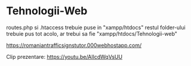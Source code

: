 # Tehnologii-Web

routes.php si .htaccess trebuie puse in "xampp/htdocs"
restul folder-ului trebuie pus tot acolo, ar trebui sa fie "xampp/htdocs/Tehnologii-web"

https://romaniantrafficsignstutor.000webhostapp.com/

Clip prezentare: https://youtu.be/AlIcdWqVsUU
